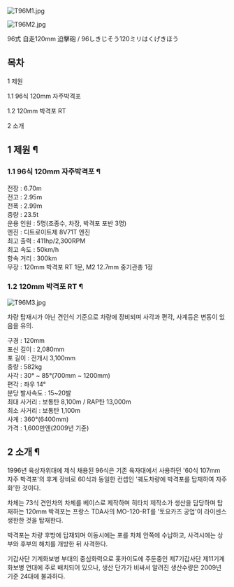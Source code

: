 ![T96M1.jpg](http://z0.enha.kr/http://rigvedawiki.net/r1/pds/T96M1.jpg)

  

![T96M2.jpg](http://z1.enha.kr/http://rigvedawiki.net/r1/pds/T96M2.jpg)

96式 自走120mm 迫擊砲 / 96しきじそう120ミリはくげきほう  

## 목차

    

1 제원

    

1.1 96식 120mm 자주박격포

1.2 120mm 박격포 RT

2 소개

## 1 제원 ¶

### 1.1 96식 120mm 자주박격포 ¶

전장 : 6.70m  
전고 : 2.95m  
전폭 : 2.99m  
중량 : 23.5t  
운용 인원 : 5명(조종수, 차장, 박격포 포반 3명)  
엔진 : 디트로이트제 8V71T 엔진  
최고 출력 : 411hp/2,300RPM  
최고 속도 : 50km/h  
항속 거리 : 300km  
무장 : 120mm 박격포 RT 1문, M2 12.7mm 중기관총 1정

### 1.2 120mm 박격포 RT ¶

![T96M3.jpg](http://z3.enha.kr/http://rigvedawiki.net/r1/pds/T96M3.jpg)

  
차량 탑재시가 아닌 견인식 기준으로 차량에 장비되며 사각과 편각, 사계등은 변동이 있음을 유의.

  

구경 : 120mm  
포신 길이 : 2,080mm  
포 길이 : 전개시 3,100mm  
중량 : 582kg  
사각 : 30° ~ 85°(700mm ~ 1200mm)  
편각 : 좌우 14°  
분당 발사속도 : 15~20발  
최대 사거리 : 보통탄 8,100m / RAP탄 13,000m  
최소 사거리 : 보통탄 1,100m  
사계 : 360°(6400mm)  
가격 : 1,600만엔(2009년 기준)

## 2 소개 ¶

1996년 육상자위대에 제식 채용된 96식은 기존 육자대에서 사용하던 '60식 107mm 자주 박격포'의 후계 장비로 60식과 동일한 컨셉인
'궤도차량에 박격포를 탑재하여 자주화'한 것이다.  

  

차체는 73식 견인차의 차체를 베이스로 제작하며 히타치 제작소가 생산을 담당하며 탑재하는 120mm 박격포는 프랑스 TDA사의
MO-120-RT를 '토요카즈 공업'이 라이센스 생한한 것을 탑재한다.  

  

박격포는 차량 후방에 탑재되며 이동시에는 포를 차체 안쪽에 수납하고, 사격시에는 상부와 후부의 해치를 개방한 뒤 사격한다.  

  

기갑사단 기계화보병 부대의 중심화력으로 홋카이도에 주둔중인 제7기갑사단 제11기계화보병 연대에 주로 배치되어 있으나, 생산 단가가 비싸서
알려진 생산수량은 2009년 기준 24대에 불과하다.  


